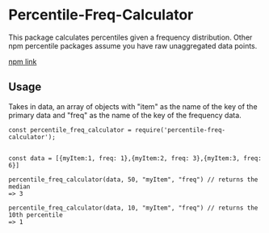 # Percentile-Freq-Calculator

This package calculates percentiles given a frequency distribution. Other npm percentile packages assume you have raw unaggregated data points.

[npm link](https://www.npmjs.com/package/percentile-freq-calculator)

## Usage
Takes in data, an array of objects with "item" as the name of the key of the primary data and "freq" as the name of the key of the frequency data.

```
const percentile_freq_calculator = require('percentile-freq-calculator');


const data = [{myItem:1, freq: 1},{myItem:2, freq: 3},{myItem:3, freq: 6}]

percentile_freq_calculator(data, 50, "myItem", "freq") // returns the median
=> 3

percentile_freq_calculator(data, 10, "myItem", "freq") // returns the 10th percentile
=> 1


```
